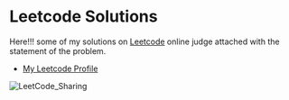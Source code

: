 # Leetcode Solutions
Here!!! some of my solutions on [Leetcode](https://leetcode.com/problemset/all/) online judge attached with the statement of the problem.                                      

                         
- [My Leetcode Profile](https://leetcode.com/Mahmoud_Gamal_/)               



![LeetCode_Sharing](https://user-images.githubusercontent.com/90795661/200098995-6d8621ca-4996-43ff-a20e-61b2b33eee3e.png)
